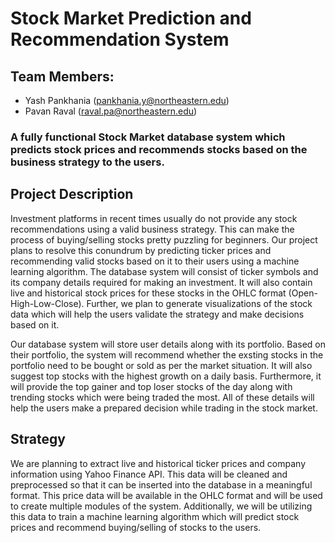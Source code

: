 # Stock Market Prediction and Recommendation System

## Team Members: 
- Yash Pankhania (pankhania.y@northeastern.edu)
- Pavan Raval (raval.pa@northeastern.edu)

### A fully functional Stock Market database system which predicts stock prices and recommends stocks based on the business strategy to the users.

## Project Description
Investment platforms in recent times usually do not provide any stock recommendations using a valid business strategy. This can make the process of buying/selling stocks pretty puzzling for beginners. Our project plans to resolve this conundrum by predicting ticker prices and recommending valid stocks based on it to their users using a machine learning algorithm. The database system will consist of ticker symbols and its company details required for making an investment. It will also contain live and historical stock prices for these stocks in the OHLC format (Open-High-Low-Close). Further, we plan to generate visualizations of the stock data which will help the users validate the strategy and make decisions based on it. 

Our database system will store user details along with its portfolio. Based on their portfolio, the system will recommend whether the exsting stocks in the portfolio need to be bought or sold as per the market situation. It will also suggest top stocks with the highest growth on a daily basis. Furthermore, it will provide the top gainer and top loser stocks of the day along with trending stocks which were being traded the most. All of these details will help the users make a prepared decision while trading in the stock market.  

## Strategy
We are planning to extract live and historical ticker prices and company information using Yahoo Finance API. This data will be cleaned and preprocessed so that it can be inserted into the database in a meaningful format. This price data will be available in the OHLC format and will be used to create multiple modules of the system. Additionally, we will be utilizing this data to train a machine learning algorithm which will predict stock prices and recommend buying/selling of stocks to the users.

